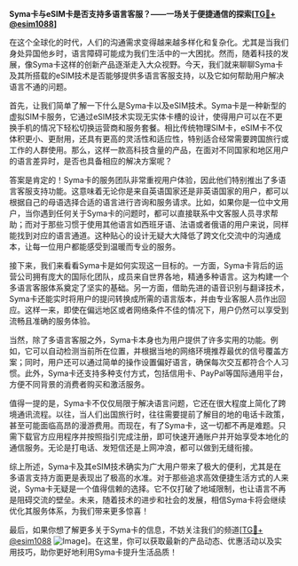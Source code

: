 **Syma卡与eSIM卡是否支持多语言客服？——一场关于便捷通信的探索[[TG💪+ @esim1088](https://t.me/s/esim1088)]**

在这个全球化的时代，人们的沟通需求变得越来越多样化和复杂化。尤其是当我们身处异国他乡时，语言障碍可能成为我们生活中的一大困扰。然而，随着科技的发展，像Syma卡这样的创新产品逐渐走入大众视野。今天，我们就来聊聊Syma卡及其所搭载的eSIM技术是否能够提供多语言客服支持，以及它如何帮助用户解决语言不通的问题。

首先，让我们简单了解一下什么是Syma卡以及eSIM技术。Syma卡是一种新型的虚拟SIM卡服务，它通过eSIM技术实现无实体卡槽的设计，使得用户可以在不更换手机的情况下轻松切换运营商和服务套餐。相比传统物理SIM卡，eSIM卡不仅体积更小、更耐用，还具有更高的灵活性和适应性，特别适合经常需要跨国旅行或工作的人群使用。那么，这样一款高科技含量的产品，在面对不同国家和地区用户的语言差异时，是否也具备相应的解决方案呢？

答案是肯定的！Syma卡的服务团队非常重视用户体验，因此他们特别推出了多语言客服支持功能。这意味着无论你是来自英语国家还是非英语国家的用户，都可以根据自己的母语选择合适的语言进行咨询和服务请求。比如，如果你是一位中文用户，当你遇到任何关于Syma卡的问题时，都可以直接联系中文客服人员寻求帮助；而对于那些习惯于使用其他语言如西班牙语、法语或者俄语的用户来说，同样能找到对应的语言通道。这种贴心的设计无疑大大降低了跨文化交流中的沟通成本，让每一位用户都能感受到温暖而专业的服务。

接下来，我们来看看Syma卡是如何实现这一目标的。一方面，Syma卡背后的运营公司拥有庞大的国际化团队，成员来自世界各地，精通多种语言。这为构建一个多语言客服体系奠定了坚实的基础。另一方面，借助先进的语音识别与翻译技术，Syma卡还能实时将用户的提问转换成所需的语言版本，并由专业客服人员作出回应。这样一来，即使在偏远地区或者网络条件不佳的情况下，用户仍然可以享受到流畅且准确的服务体验。

当然，除了多语言客服之外，Syma卡本身也为用户提供了许多实用的功能。例如，它可以自动检测当前所在位置，并根据当地的网络环境推荐最优的信号覆盖方案；同时，用户还可以通过简单的操作设置偏好语言，确保每次交互都符合个人习惯。此外，Syma卡还支持多种支付方式，包括信用卡、PayPal等国际通用平台，方便不同背景的消费者购买和激活服务。

值得一提的是，Syma卡不仅仅局限于解决语言问题，它还在很大程度上简化了跨境通讯流程。以往，当人们出国旅行时，往往需要提前了解目的地的电话卡政策，甚至可能面临高昂的漫游费用。而现在，有了Syma卡，这一切都不再是难题。只需下载官方应用程序并按照指引完成注册，即可快速开通账户并开始享受本地化的通信服务。无论是打电话、发短信还是上网冲浪，都可以做到无缝衔接。

综上所述，Syma卡及其eSIM技术确实为广大用户带来了极大的便利，尤其是在多语言支持方面更是表现出了极高的水准。对于那些追求高效便捷生活方式的人来说，Syma卡无疑是一个值得信赖的选择。它不仅打破了地域限制，也让语言不再是阻碍交流的壁垒。未来，随着技术的进步和社会的发展，相信Syma卡将会继续优化其服务体系，为我们带来更多惊喜！

最后，如果你想了解更多关于Syma卡的信息，不妨关注我们的频道[[TG💪+ @esim1088](https://t.me/s/esim1088) ![Image](https://i.postimg.cc/4NQfJmqS/Snipaste-2025-05-13-00-14-12.png)]。在这里，你可以获取最新的产品动态、优惠活动以及实用技巧，助你更好地利用Syma卡提升生活品质！
